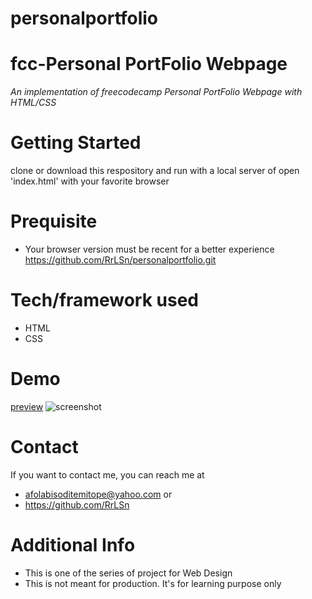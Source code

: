 # personalportfolio
# fcc-Personal PortFolio Webpage
*An implementation of freecodecamp Personal PortFolio Webpage with HTML/CSS*

# Getting Started
clone or download this respository and run with a local server of open 'index.html' with your favorite browser

# Prequisite
- Your browser version must be recent for a better experience 
https://github.com/RrLSn/personalportfolio.git

# Tech/framework used
- HTML
- CSS

# Demo
[preview](https://rawcdn.githack.com/RrLSn/personalportfolio/44bd29820844309fcdc48adbd5dd8940c34b8e9b/index.html)
![screenshot]()

# Contact
If you want to contact me, you can reach me at 
- afolabisoditemitope@yahoo.com or 
- https://github.com/RrLSn

# Additional Info
- This is one of the series of project for Web Design
- This is not meant for production. It's for learning purpose only

